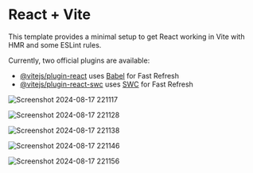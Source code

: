 # React + Vite

This template provides a minimal setup to get React working in Vite with HMR and some ESLint rules.

Currently, two official plugins are available:

- [@vitejs/plugin-react](https://github.com/vitejs/vite-plugin-react/blob/main/packages/plugin-react/README.md) uses [Babel](https://babeljs.io/) for Fast Refresh
- [@vitejs/plugin-react-swc](https://github.com/vitejs/vite-plugin-react-swc) uses [SWC](https://swc.rs/) for Fast Refresh

![Screenshot 2024-08-17 221117](https://github.com/user-attachments/assets/1d2a4aa9-9b62-4141-a7d3-d9a05e881adc)

![Screenshot 2024-08-17 221128](https://github.com/user-attachments/assets/979a3d7b-ae25-41b4-933a-107dbaf7cc82)

![Screenshot 2024-08-17 221138](https://github.com/user-attachments/assets/5e3d4fa2-25b8-42b8-a20b-1c1bdb2bc8ea)

![Screenshot 2024-08-17 221146](https://github.com/user-attachments/assets/fd73eb47-8987-418d-818b-bc274bcafebb)

![Screenshot 2024-08-17 221156](https://github.com/user-attachments/assets/4e47a703-5376-41ae-af97-334169a3002f)




